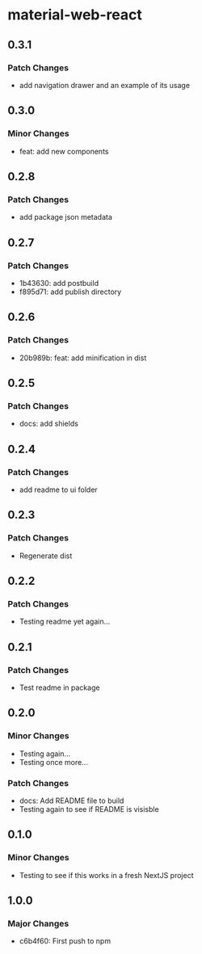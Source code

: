 # material-web-react

## 0.3.1

### Patch Changes

- add navigation drawer and an example of its usage

## 0.3.0

### Minor Changes

- feat: add new components

## 0.2.8

### Patch Changes

- add package json metadata

## 0.2.7

### Patch Changes

- 1b43630: add postbuild
- f895d71: add publish directory

## 0.2.6

### Patch Changes

- 20b989b: feat: add minification in dist

## 0.2.5

### Patch Changes

- docs: add shields

## 0.2.4

### Patch Changes

- add readme to ui folder

## 0.2.3

### Patch Changes

- Regenerate dist

## 0.2.2

### Patch Changes

- Testing readme yet again...

## 0.2.1

### Patch Changes

- Test readme in package

## 0.2.0

### Minor Changes

- Testing again...
- Testing once more...

### Patch Changes

- docs: Add README file to build
- Testing again to see if README is visisble

## 0.1.0

### Minor Changes

- Testing to see if this works in a fresh NextJS project

## 1.0.0

### Major Changes

- c6b4f60: First push to npm
